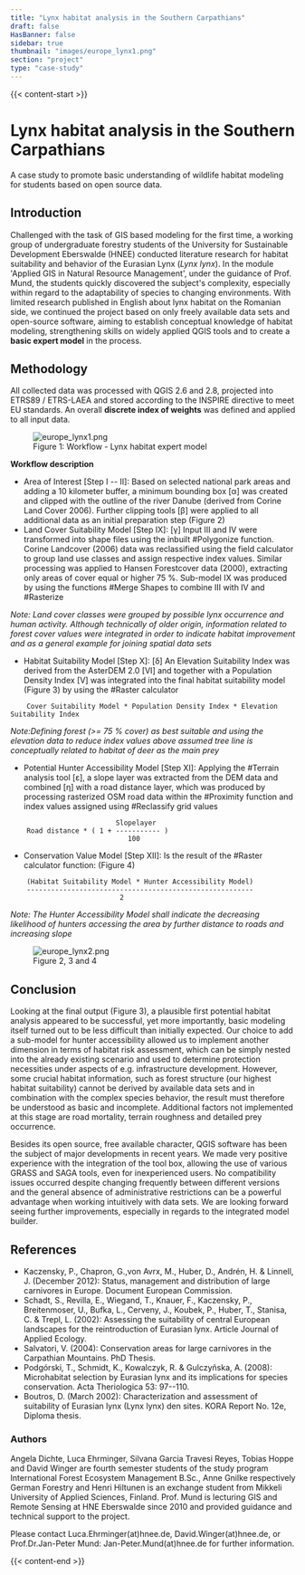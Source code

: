 ```yaml
---
title: "Lynx habitat analysis in the Southern Carpathians"
draft: false
HasBanner: false
sidebar: true
thumbnail: "images/europe_lynx1.png"
section: "project"
type: "case-study"
---
```

{{< content-start >}}

# Lynx habitat analysis in the Southern Carpathians

A case study to promote basic understanding of wildlife habitat modeling for students based on open source data.

## Introduction

Challenged with the task of GIS based modeling for the first time, a working group of undergraduate forestry students of the University for Sustainable Development Eberswalde (HNEE) conducted literature research for habitat suitability and behavior of the Eurasian Lynx (*Lynx lynx*). In the module 'Applied GIS in Natural Resource Management', under the guidance of Prof. Mund, the students quickly discovered the subject's complexity, especially within regard to the adaptability of species to changing environments. With limited research published in English about lynx habitat on the Romanian side, we continued the project based on only freely available data sets and open-source software, aiming to establish conceptual knowledge of habitat modeling, strengthening skills on widely applied QGIS tools and to create a **basic expert model** in the process.

## Methodology

All collected data was processed with QGIS 2.6 and 2.8, projected into ETRS89 / ETRS-LAEA and stored according to the INSPIRE directive to meet EU standards. An overall **discrete index of weights** was defined and applied to all input data.

<figure>
<img src="../images/europe_lynx1.png" alt="europe_lynx1.png" />
<figcaption>Figure 1: Workflow - Lynx habitat expert model</figcaption>
</figure>

**Workflow description**

-   Area of Interest \[Step I -- II\]: Based on selected national park areas and adding a 10 kilometer buffer, a minimum bounding box \[α\] was created and clipped with the outline of the river Danube (derived from Corine Land Cover 2006). Further clipping tools \[β\] were applied to all additional data as an initial preparation step (Figure 2)
-   Land Cover Suitability Model \[Step IX\]: \[γ\] Input III and IV were transformed into shape files using the inbuilt #Polygonize function. Corine Landcover (2006) data was reclassified using the field calculator to group land use classes and assign respective index values. Similar processing was applied to Hansen Forestcover data (2000), extracting only areas of cover equal or higher 75 %. Sub-model IX was produced by using the functions #Merge Shapes to combine III with IV and #Rasterize

*Note: Land cover classes were grouped by possible lynx occurrence and human activity. Although technically of older origin, information related to forest cover values were integrated in order to indicate habitat improvement and as a general example for joining spatial data sets*

-   Habitat Suitability Model \[Step X\]: \[δ\] An Elevation Suitability Index was derived from the AsterDEM 2.0 \[VI\] and together with a Population Density Index \[V\] was integrated into the final habitat suitability model (Figure 3) by using the #Raster calculator

```
    Cover Suitability Model * Population Density Index * Elevation Suitability Index
```

*Note:Defining forest (\>= 75 % cover) as best suitable and using the elevation data to reduce index values above assumed tree line is conceptually related to habitat of deer as the main prey*

-   Potential Hunter Accessibility Model \[Step XI\]: Applying the #Terrain analysis tool \[ε\], a slope layer was extracted from the DEM data and combined \[η\] with a road distance layer, which was produced by processing rasterized OSM road data within the #Proximity function and index values assigned using #Reclassify grid values

```
                          Slopelayer
    Road distance * ( 1 + ----------- )
                             100
```

-   Conservation Value Model \[Step XII\]: Is the result of the #Raster calculator function: (Figure 4)

```
    (Habitat Suitability Model * Hunter Accessibility Model)
    --------------------------------------------------------
                           2
```

*Note: The Hunter Accessibility Model shall indicate the decreasing likelihood of hunters accessing the area by further distance to roads and increasing slope*

<figure>
<img src="../images/europe_lynx2.png" alt="europe_lynx2.png" />
<figcaption>Figure 2, 3 and 4</figcaption>
</figure>

## Conclusion

Looking at the final output (Figure 3), a plausible first potential habitat analysis appeared to be successful, yet more importantly, basic modeling itself turned out to be less difficult than initially expected. Our choice to add a sub-model for hunter accessibility allowed us to implement another dimension in terms of habitat risk assessment, which can be simply nested into the already existing scenario and used to determine protection necessities under aspects of e.g. infrastructure development. However, some crucial habitat information, such as forest structure (our highest habitat suitability) cannot be derived by available data sets and in combination with the complex species behavior, the result must therefore be understood as basic and incomplete. Additional factors not implemented at this stage are road mortality, terrain roughness and detailed prey occurrence.

Besides its open source, free available character, QGIS software has been the subject of major developments in recent years. We made very positive experience with the integration of the tool box, allowing the use of various GRASS and SAGA tools, even for inexperienced users. No compatibility issues occurred despite changing frequently between different versions and the general absence of administrative restrictions can be a powerful advantage when working intuitively with data sets. We are looking forward seeing further improvements, especially in regards to the integrated model builder.

## References

-   Kaczensky, P., Chapron, G.,von Avrx, M., Huber, D., Andrén, H. & Linnell, J. (December 2012): Status, management and distribution of large carnivores in Europe. Document European Commission.
-   Schadt, S., Revilla, E., Wiegand, T., Knauer, F., Kaczensky, P., Breitenmoser, U., Bufka, L., Cerveny, J., Koubek, P., Huber, T., Stanisa, C. & Trepl, L. (2002): Assessing the suitability of central European landscapes for the reintroduction of Eurasian lynx. Article Journal of Applied Ecology.
-   Salvatori, V. (2004): Conservation areas for large carnivores in the Carpathian Mountains. PhD Thesis.
-   Podgórski, T., Schmidt, K., Kowalczyk, R. & Gulczyñska, A. (2008): Microhabitat selection by Eurasian lynx and its implications for species conservation. Acta Theriologica 53: 97--110.
-   Boutros, D. (March 2002): Characterization and assessment of suitability of Eurasian lynx (Lynx lynx) den sites. KORA Report No. 12e, Diploma thesis.

### Authors

Angela Dichte, Luca Ehrminger, Silvana Garcia Travesi Reyes, Tobias Hoppe and David Winger are fourth semester students of the study program International Forest Ecosystem Management B.Sc., Anne Gnilke respectively German Forestry and Henri Hiltunen is an exchange student from Mikkeli University of Applied Sciences, Finland. Prof. Mund is lecturing GIS and Remote Sensing at HNE Eberswalde since 2010 and provided guidance and technical support to the project.

Please contact Luca.Ehrminger(at)hnee.de, David.Winger(at)hnee.de, or Prof.Dr.Jan-Peter Mund: Jan-Peter.Mund(at)hnee.de for further information.

{{< content-end >}}
